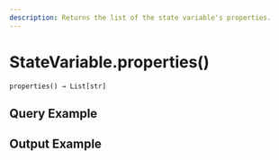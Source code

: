 ```yaml
---
description: Returns the list of the state variable's properties.
---
```


# StateVariable.properties()

`properties() → List[str]`



## Query Example



## Output Example

